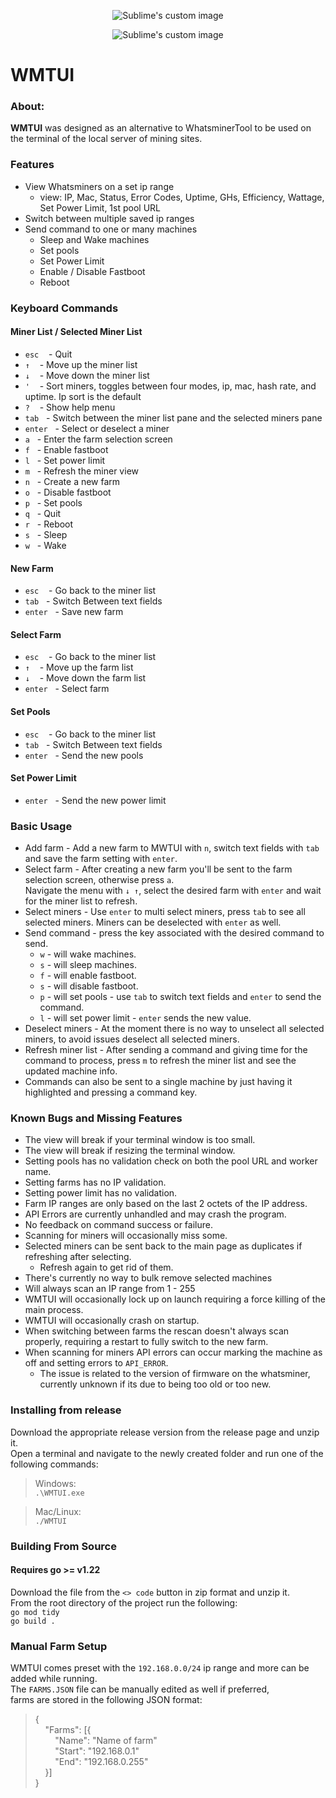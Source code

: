 <p align="center">
  <img src="https://github.com/GridlessCompute/WMTUI/assets/98416347/4f4d3c34-3696-4298-8542-65cbf3106a8b" alt="Sublime's custom image"/>
</p>
<p align="center">
  <img src="https://github.com/GridlessCompute/WMTUI/assets/98416347/be7e0514-6d84-44a1-840c-3d2f1315fe28" alt="Sublime's custom image"/>
</p>


# WMTUI

[comment]: <> (General About Section)
### About:

**WMTUI** was designed as an alternative to WhatsminerTool to be used on the terminal of the local server of mining sites.

[comment]: <> (Basic Features)
### Features

- View Whatsminers on a set ip range
  - view: IP, Mac, Status, Error Codes, Uptime, GHs, Efficiency, Wattage, Set Power Limit, 1st pool URL
- Switch between multiple saved ip ranges
- Send command to one or many machines
    - Sleep and Wake machines
    - Set pools
    - Set Power Limit
    - Enable / Disable Fastboot
    - Reboot

[comment]: <> (Keycommands Laid out)
### Keyboard Commands

#### Miner List / Selected Miner List

- `esc` &nbsp;&nbsp; - Quit
- `↑` &nbsp;&nbsp; - Move up the miner list
- `↓` &nbsp;&nbsp; - Move down the miner list
- `'` &nbsp;&nbsp; - Sort miners, toggles between four modes, ip, mac, hash rate, and uptime. Ip sort is the default
- `?` &nbsp;&nbsp; - Show help menu
- `tab`&nbsp;&nbsp; - Switch between the miner list pane and the selected miners pane
- `enter`&nbsp;&nbsp; - Select or deselect a miner
- `a`&nbsp;&nbsp; - Enter the farm selection screen
- `f`&nbsp;&nbsp; - Enable fastboot 
- `l`&nbsp;&nbsp; - Set power limit
- `m`&nbsp;&nbsp; - Refresh the miner view
- `n`&nbsp;&nbsp; - Create a new farm
- `o`&nbsp;&nbsp; - Disable fastboot 
- `p`&nbsp;&nbsp; - Set pools
- `q`&nbsp;&nbsp; - Quit 
- `r`&nbsp;&nbsp; - Reboot 
- `s`&nbsp;&nbsp; - Sleep 
- `w`&nbsp;&nbsp; - Wake

#### New Farm

- `esc` &nbsp;&nbsp; - Go back to the miner list
- `tab`&nbsp;&nbsp; - Switch Between text fields
- `enter`&nbsp;&nbsp; - Save new farm

#### Select Farm

- `esc` &nbsp;&nbsp; - Go back to the miner list
- `↑` &nbsp;&nbsp; - Move up the farm list
- `↓` &nbsp;&nbsp; - Move down the farm list
- `enter`&nbsp;&nbsp; - Select farm

#### Set Pools

- `esc` &nbsp;&nbsp; - Go back to the miner list
- `tab`&nbsp;&nbsp; - Switch Between text fields
- `enter`&nbsp;&nbsp; - Send the new pools

#### Set Power Limit

- `enter`&nbsp;&nbsp; - Send the new power limit

[comment]: <> (How to Generaly use WMTUI)
### Basic Usage

- Add farm - Add a new farm to MWTUI with `n`, switch text fields with `tab` and save the farm setting with `enter`.
- Select farm - After creating a new farm you'll be sent to the farm selection screen, otherwise press `a`. </br>
Navigate the menu with `↓ ↑`, select the desired farm with `enter` and wait for the miner list to refresh.
- Select miners - Use `enter` to multi select miners, press `tab` to see all selected miners. Miners can be deselected with `enter` as well.
- Send command - press the key associated with the desired command to send.
  - `w` - will wake machines.
  - `s` - will sleep machines.
  - `f` - will enable fastboot.
  - `s` - will disable fastboot.
  - `p` - will set pools - use `tab` to switch text fields and `enter` to send the command.
  - `l` - will set power limit - `enter` sends the new value.
- Deselect miners - At the moment there is no way to unselect all selected miners, to avoid issues deselect all selected miners.
- Refresh miner list - After sending a command and giving time for the command to process, press `m` to refresh the miner list and see the updated machine info.
- Commands can also be sent to a single machine by just having it highlighted and pressing a command key.

[comment]: <> (List of bugs and missing features)
### Known Bugs and Missing Features

- The view will break if your terminal window is too small.
- The view will break if resizing the terminal window.
- Setting pools has no validation check on both the pool URL and worker name.
- Setting farms has no IP validation.
- Setting power limit has no validation.
- Farm IP ranges are only based on the last 2 octets of the IP address.
- API Errors are currently unhandled and may crash the program.
- No feedback on command success or failure.
- Scanning for miners will occasionally miss some.
- Selected miners can be sent back to the main page as duplicates if refreshing after selecting.
  - Refresh again to get rid of them.
- There's currently no way to bulk remove selected machines
- Will always scan an IP range from 1 - 255
- WMTUI will occasionally lock up on launch requiring a force killing of the main process.
- WMTUI will occasionally crash on startup.
- When switching between farms the rescan doesn't always scan properly, requiring a restart to fully switch to the new farm.
- When scanning for miners API errors can occur marking the machine as off and setting errors to `API_ERROR`.
  - The issue is related to the version of firmware on the whatsminer, currently unknown if its due to being too old or too new.

[comment]: <> (How to Install From Release)
### Installing from release

Download the appropriate release version from the release page and unzip it. </br>
Open a terminal and navigate to the newly created folder and run one of the following commands:</br>
> Windows: </br>
> `.\WMTUI.exe`

> Mac/Linux: </br>
> `./WMTUI`

[comment]: <> (How to build for src)
### Building From Source

#### Requires go >= v1.22</br>

Download the file from the `<> code` button in zip format and unzip it. </br> 
From the root directory of the project run the following: </br>
`go mod tidy` </br>
`go build .`

[comment]: <> (How to add a farm outside of WMTUI)
### Manual Farm Setup
 WMTUI comes preset with the `192.168.0.0/24` ip range and more can be added while running.  
 The `FARMS.JSON` file can be manually edited as well if preferred,  
 farms are stored in the following JSON format:
 >{<br>
 > &nbsp;&nbsp;&nbsp;&nbsp;"Farms": [{<br>
 >	&nbsp;&nbsp;&nbsp;&nbsp;&nbsp;&nbsp;&nbsp;&nbsp;"Name": "Name of farm"<br>
 >	&nbsp;&nbsp;&nbsp;&nbsp;&nbsp;&nbsp;&nbsp;&nbsp;"Start": "192.168.0.1"<br>
 >	&nbsp;&nbsp;&nbsp;&nbsp;&nbsp;&nbsp;&nbsp;&nbsp;"End": "192.168.0.255"<br>
 > &nbsp;&nbsp;&nbsp;&nbsp;}]<br>
 >}

